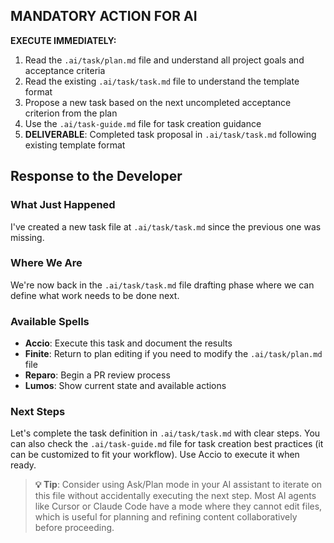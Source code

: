 ## MANDATORY ACTION FOR AI

**EXECUTE IMMEDIATELY:**
1. Read the `.ai/task/plan.md` file and understand all project goals and acceptance criteria
2. Read the existing `.ai/task/task.md` file to understand the template format
3. Propose a new task based on the next uncompleted acceptance criterion from the plan
4. Use the `.ai/task-guide.md` file for task creation guidance
5. **DELIVERABLE**: Completed task proposal in `.ai/task/task.md` following existing template format

## Response to the Developer

### What Just Happened

I've created a new task file at `.ai/task/task.md` since the previous one was missing.

### Where We Are

We're now back in the `.ai/task/task.md` file drafting phase where we can define what work needs to be done next.

### Available Spells

- **Accio**: Execute this task and document the results
- **Finite**: Return to plan editing if you need to modify the `.ai/task/plan.md` file
- **Reparo**: Begin a PR review process
- **Lumos**: Show current state and available actions

### Next Steps

Let's complete the task definition in `.ai/task/task.md` with clear steps. You can also check the `.ai/task-guide.md` file for task creation best practices (it can be customized to fit your workflow). Use Accio to execute it when ready.

> **💡 Tip**: Consider using Ask/Plan mode in your AI assistant to iterate on this file without accidentally executing the next step. Most AI agents like Cursor or Claude Code have a mode where they cannot edit files, which is useful for planning and refining content collaboratively before proceeding.
